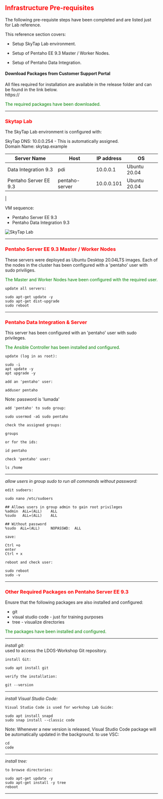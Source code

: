 ## <font color='red'>Infrastructure Pre-requisites</font>
The following pre-requiste steps have been completed and are listed just for Lab reference. 

This reference section covers:
  * Setup SkyTap Lab environment. 
     
  * Setup of Pentaho EE 9.3 Master / Worker Nodes.  
  * Setup of Pentaho Data Integration.


#### Download Packages from Customer Support Portal
All files required for installation are available in the release folder and can be found in the link below.  
https://

<font color='green'>The required packages have been downloaded.</font>  

---

### <font color='red'>Skytap Lab</font>  

The SkyTap Lab environment is configured with: 

SkyTap DNS: 10.0.0.254 - This is automatically assigned.  
Domain Name: skytap.example  

| Server Name               | Host              |  IP address | OS               |
| ------------------------- | ------------------| ----------- | ---------------- |
| Data Integration 9.3      | pdi               | 10.0.0.1    | Ubuntu 20.04     |
| Pentaho Server EE 9.3     | pentaho-server    | 10.0.0.101  | Ubuntu 20.04     |    
|

VM sequence: 
* Pentaho Server EE 9.3
* Pentaho Data Integration 9.3 

![SkyTap Lab](../assets/skytap_lab.png)

---

### <font color='red'>Pentaho Server EE 9.3 Master / Worker Nodes</font>  

These servers were deployed as Ubuntu Desktop 20.04LTS images.
Each of the nodes in the cluster has been configured with a 'pentaho' user with sudo priviliges.

<font color='green'>The Master and Worker Nodes have been configured with the required user.</font>  

``update all servers:``
```
sudo apt-get update -y
sudo apt-get dist-upgrade
sudo reboot
```

---

### <font color='red'>Pentaho Data Integration & Server</font>  

This server has been configured with an 'pentaho' user with sudo privileges. 

<font color='green'>The Ansible Controller has been installed and configured.</font>  

``update (log in as root):``
```
sudo -i
apt update -y
apt upgrade -y
```
``add an 'pentaho' user:``
```
adduser pentaho
```
Note: password is 'lumada'  

``add 'pentaho' to sudo group:``
```
sudo usermod -aG sudo pentaho
```
``check the assigned groups:``
```
groups
```
``or for the ids:``
```
id pentaho
```
``check 'pentaho' user:``
```
ls /home
```

---

<em>allow users in group sudo to run all commands without password:</em>  

``edit sudoers:``
```
sudo nano /etc/sudoers
```
```
## Allows users in group admin to gain root privileges
%admin  ALL=(ALL)    ALL
%sudo   ALL=(ALL)    ALL  

## Without password
%sudo  ALL=(ALL)     NOPASSWD:  ALL
```
``save:``
```
Ctrl +o
enter
Ctrl + x
```
``reboot and check user:``
```
sudo reboot
sudo -v
```

---

### <font color='red'>Other Required Packages on Pentaho Server EE 9.3</font>  

Enusre that the following packages are also installed and configured:
* git
* visual studio code - just for training purposes
* tree - visualize directories

<font color='green'>The packages have been installed and configured.</font>  

---

<em>install git:</em>    
used to access the LDOS-Workshop Git repository.  

``install Git:``
```
sudo apt install git
```
``verify the installation:``
```
git --version
```

---

<em>install Visual Studio Code:</em> 

``Visual Studio Code is used for workshop Lab Guide:``
```
sudo apt install snapd
sudo snap install --classic code
```
Note: Whenever a new version is released, Visual Studio Code package will be automatically updated in the background.
to use VSC:
```
cd
code
```

---

<em>install tree:</em> 

``to browse directories:``
```
sudo apt-get update -y
sudo apt-get install -y tree
reboot
```

---